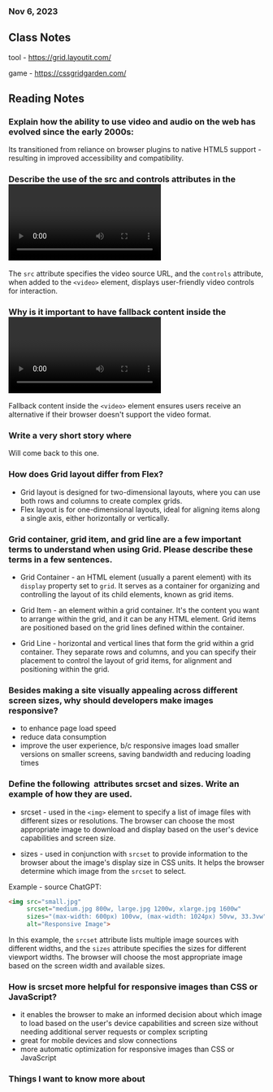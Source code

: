 ### Nov 6, 2023

## Class Notes

tool - https://grid.layoutit.com/

game - https://cssgridgarden.com/


## Reading Notes

### Explain how the ability to use video and audio on the web has evolved since the early 2000s:
Its transitioned from reliance on browser plugins to native HTML5 support - resulting in improved accessibility and compatibility.

### Describe the use of the src and controls attributes in the <video> element:
The `src` attribute specifies the video source URL, and the `controls` attribute, when added to the `<video>` element, displays user-friendly video controls for interaction.

### Why is it important to have fallback content inside the <video> element:
Fallback content inside the `<video>` element ensures users receive an alternative if their browser doesn't support the video format.

### Write a very short story where <audio> and <video> are characters:
Will come back to this one.


### How does Grid layout differ from Flex?
- Grid layout is designed for two-dimensional layouts, where you can use both rows and columns to create complex grids.
- Flex layout is for one-dimensional layouts, ideal for aligning items along a single axis, either horizontally or vertically.

### Grid container, grid item, and grid line are a few important terms to understand when using Grid. Please describe these terms in a few sentences.

- Grid Container - an HTML element (usually a parent element) with its `display` property set to `grid`. It serves as a container for organizing and controlling the layout of its child elements, known as grid items.

- Grid Item - an element within a grid container. It's the content you want to arrange within the grid, and it can be any HTML element. Grid items are positioned based on the grid lines defined within the container.

- Grid Line - horizontal and vertical lines that form the grid within a grid container. They separate rows and columns, and you can specify their placement to control the layout of grid items, for alignment and positioning within the grid.

### Besides making a site visually appealing across different screen sizes, why should developers make images responsive?
- to enhance page load speed
- reduce data consumption
- improve the user experience, b/c responsive images load smaller versions on smaller screens, saving bandwidth and reducing loading times

### Define the following <img> attributes srcset and sizes. Write an example of how they are used.

- srcset - used in the `<img>` element to specify a list of image files with different sizes or resolutions. The browser can choose the most appropriate image to download and display based on the user's device capabilities and screen size.

- sizes - used in conjunction with `srcset` to provide information to the browser about the image's display size in CSS units. It helps the browser determine which image from the `srcset` to select.

Example - source ChatGPT:

```html
<img src="small.jpg"
     srcset="medium.jpg 800w, large.jpg 1200w, xlarge.jpg 1600w"
     sizes="(max-width: 600px) 100vw, (max-width: 1024px) 50vw, 33.3vw"
     alt="Responsive Image">
```

In this example, the `srcset` attribute lists multiple image sources with different widths, and the `sizes` attribute specifies the sizes for different viewport widths. The browser will choose the most appropriate image based on the screen width and available sizes.

### How is srcset more helpful for responsive images than CSS or JavaScript?
- it enables the browser to make an informed decision about which image to load based on the user's device capabilities and screen size without needing additional server requests or complex scripting
- great for mobile devices and slow connections
- more automatic optimization for responsive images than CSS or JavaScript


### Things I want to know more about
